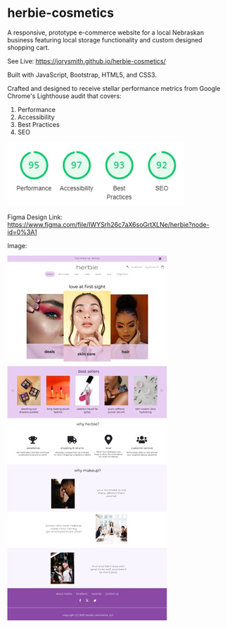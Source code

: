 # herbie-cosmetics

A responsive, prototype e-commerce website for a local Nebraskan business featuring local storage functionality and custom designed shopping cart.

See Live: https://jorysmith.github.io/herbie-cosmetics/

Built with JavaScript, Bootstrap, HTML5, and CSS3. 

Crafted and designed to receive stellar performance metrics from Google Chrome's Lighthouse audit that covers:
1. Performance
2. Accessibility
3. Best Practices
4. SEO

![Alt Text](/images/lighthouse.jpg)

Figma Design Link: https://www.figma.com/file/IWYSrh26c7aX6soGrtXLNe/herbie?node-id=0%3A1

Image:

![Alt Text](/images/figma-mockup.jpg)


